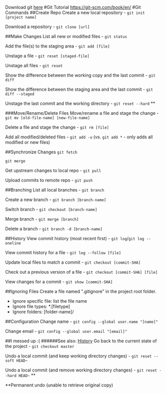 Download git [here](https://git-scm.com/downloads) 
#Git Tutorial
https://git-scm.com/book/en/
#Git Commands
##Create Repo
Create a new local repository - `git init [project name]`

Download a repository - `git clone [url]`

##Make Changes
List all new or modified files - `git status`

Add the file(s) to the staging area - `git add [file]`

Unstage a file - `git reset [staged-file]`

Unstage all files - `git reset`

Show the difference between the working copy and the last commit - `git diff`

Show the difference between the staging area and the last commit - `git diff --staged`

Unstage the last commit and the working directory - `git reset --hard` **

###Move/Rename/Delete Files
Move/rename a file and stage the change - `git mv [old-file-name] [new-file-name]`

Delete a file and stage the change - `git rm [file]`

Add all modified/deleted files - `git add -u` (vs. `git add *` - only adds all modified or new files)

##Synchronize Changes
`git fetch`

`git merge`

Get upstream changes to local repo - `git pull`

Upload commits to remote repo - `git push`

##Branching
List all local branches - `git branch`

Create a new branch - `git branch [branch-name]`

Switch branch - `git checkout [branch-name]`

Merge branch - `git merge [branch]`

Delete a branch - `git branch -d [branch-name]`

##History
View commit history (most recent first) - `git log`/`git log --oneline`

View commit history for a file - `git log --follow [file]`

Update local files to match a commit - `git checkout [commit-SHA]`

Check out a previous version of a file - `git checkout [commit-SHA] [file]`

View changes for a commit - `git show [commit-SHA]`

##Ignoring Files
Create a file named ".gitignore" in the project root folder.
* Ignore specific file: list the file name
* Ignore file types: *.[filetype]
* Ignore folders: [folder-name]/

##Configuration
Change name - `git config --global user.name "[name]"`

Change email - `git config --global user.email "[email]"`

##I messed up :(
######See also: [History](#history)
Go back to the current state of the project - `git checkout master`

Undo a local commit (and keep working directory changes) - `git reset --soft HEAD~`

Undo a local commit (and remove working directory changes) - `git reset --hard HEAD~` **

**Permanent undo (unable to retrieve original copy)
